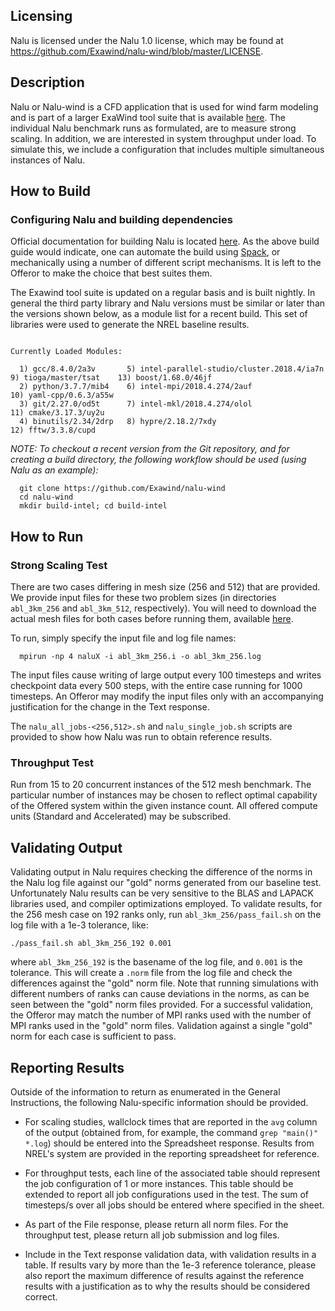 Licensing
---------

Nalu is licensed under the Nalu 1.0 license, which may be found at
https://github.com/Exawind/nalu-wind/blob/master/LICENSE.

Description
-----------

Nalu or Nalu-wind is a CFD application that is used for wind farm
modeling and is part of a larger ExaWind tool suite that is available
[here](https://github.com/Exawind).  The individual Nalu benchmark
runs as formulated, are to measure strong scaling. In addition, we are
interested in system throughput under load. To simulate this, we
include a configuration that includes multiple simultaneous instances
of Nalu.

How to Build
------------
### Configuring Nalu and building dependencies

Official documentation for building Nalu is located 
[here](https://nalu-wind.readthedocs.io/en/latest/). As the above build
guide would indicate, one can automate the build using
[Spack](https://github.com/LLNL/spack), or mechanically using a number
of different script mechanisms. It is left to the Offeror to make the
choice that best suites them.


The Exawind tool suite is updated on a regular basis and is built
nightly. In general the third party library and Nalu versions must be
 similar or later than the versions shown below, as a module list for a recent
build. This set of libraries were used to generate the NREL baseline results.

```

Currently Loaded Modules:

  1) gcc/8.4.0/2a3v       5) intel-parallel-studio/cluster.2018.4/ia7n  9) tioga/master/tsat    13) boost/1.68.0/46jf
  2) python/3.7.7/mib4    6) intel-mpi/2018.4.274/2auf                  10) yaml-cpp/0.6.3/a55w
  3) git/2.27.0/od5t      7) intel-mkl/2018.4.274/olol                  11) cmake/3.17.3/uy2u
  4) binutils/2.34/2drp   8) hypre/2.18.2/7xdy                          12) fftw/3.3.8/cupd

```


_NOTE: To checkout a recent version from the Git repository, and for creating a build directory, the following workflow should be used (using Nalu as an example):_
```
  git clone https://github.com/Exawind/nalu-wind
  cd nalu-wind
  mkdir build-intel; cd build-intel

```

How to Run
----------
### Strong Scaling Test

There are two cases differing in mesh size (256 and 512) that are
provided. We provide input files for these two problem sizes (in
directories `abl_3km_256` and `abl_3km_512`, respectively). You will need to
download the actual mesh files for both cases before running them, available
[here](https://www.nrel.gov/hpc/esif-hpc-3.html).

To run, simply specify the input file and log file names:

```
  mpirun -np 4 naluX -i abl_3km_256.i -o abl_3km_256.log
```

The input files cause writing of large output every 100 timesteps and
writes checkpoint data every 500 steps, with the entire case running
for 1000 timesteps. An Offeror may modify the input files only with an
accompanying justification for the change in the Text response.

The `nalu_all_jobs-<256,512>.sh` and `nalu_single_job.sh` scripts are provided to show how Nalu was run to obtain reference results. 

### Throughput Test

Run from 15 to 20 concurrent instances of the 512 mesh benchmark. The particular
number of instances may be chosen to reflect optimal capability of the
Offered system within the given instance count. All offered compute units
(Standard and Accelerated) may be subscribed.

Validating Output
-----------------

Validating output in Nalu requires checking the difference of the
norms in the Nalu log file against our "gold" norms generated from our
baseline test. Unfortunately Nalu results can be very sensitive to the
BLAS and LAPACK libraries used, and compiler optimizations
employed. To validate results, for the 256 mesh case on 192 ranks
only, run `abl_3km_256/pass_fail.sh` on the log file with a 1e-3
tolerance, like:

```
./pass_fail.sh abl_3km_256_192 0.001
```

where `abl_3km_256_192` is the basename of the log file, and `0.001`
is the tolerance. This will create a `.norm` file from the log file
and check the differences against the "gold" norm file.  Note that
running simulations with different numbers of ranks can cause
deviations in the norms, as can be seen between the "gold" norm files
provided. For a successful validation, the Offeror may match the
number of MPI ranks used with the number of MPI ranks used in the
"gold" norm files. Validation against a single "gold" norm for each
case is sufficient to pass.

Reporting Results
-----------------

Outside of the information to return as enumerated in the General
Instructions, the following Nalu-specific information should be
provided.

* For scaling studies, wallclock times that are reported in the `avg`
  column of the output (obtained from, for example, the command `grep
  "main()" *.log`) should be entered into the Spreadsheet
  response. Results from NREL's system are provided in the reporting
  spreadsheet for reference.

* For throughput tests, each line of the associated table should
  represent the job configuration of 1 or more instances. This table
  should be extended to report all job configurations used in the
  test. The sum of timesteps/s over all jobs should be entered where
  specified in the sheet.

* As part of the File response, please return all norm files. For the
  throughput test, please return all job submission and log files.

* Include in the Text response validation data, with validation
  results in a table. If results vary by more than the 1e-3 reference
  tolerance, please also report the maximum difference of results
  against the reference results with a justification as to why the
  results should be considered correct.
